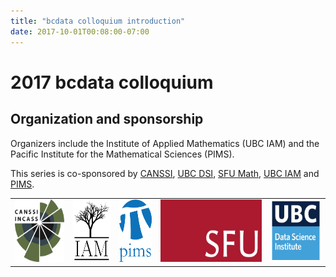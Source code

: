 ```yaml
---
title: "bcdata colloquium introduction"
date: 2017-10-01T00:08:00-07:00
---
```



# 2017 bcdata colloquium


## Organization and sponsorship
Organizers include the Institute of Applied
Mathematics (UBC IAM) and the Pacific Institute for the Mathematical Sciences (PIMS). 

This series is co-sponsored by [CANSSI](http://www.canssi.ca),
[UBC DSI](https://dsi.ubc.ca), [SFU Math](http://www.sfu.ca/math.html),  [UBC IAM](http://www.iam.ubc.ca) and
[PIMS](https://www.pims.math.ca/).

<table style="width:100%">
<tr style="text-align:center">
<td>
<img src="../../img/canssi_logo.png" style="width:auto; height:100px;">
</td>
<td>
<img src="../../img/iam-logo.png" style="width:auto; height:100px;">
</td>
<td>
<img src="../../img/pims-logo.png" style="width:auto; height:100px;">
</td>
<td>
<img src="../../img/sfu-logo.png" style="width:auto; height:100px;">
</td>
<td style="text-align: center;">
<img src="../../img/ubc-dsi-logo.png" style="width:auto; height:100px; align:right;">
</td>
</tr>
</table>
